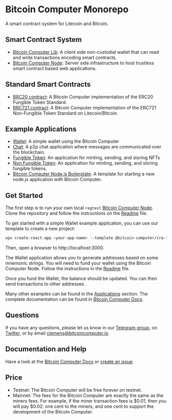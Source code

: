 # Bitcoin Computer Monorepo

A smart contract system for Litecoin and Bitcoin.

## Smart Contract System

* [Bitcoin Computer Lib](https://github.com/bitcoin-computer/monorepo/tree/main/packages/lib): A client side non-custodial wallet that can read and write transactions encoding smart contracts.
* [Bitcoin Computer Node](https://github.com/bitcoin-computer/monorepo/tree/main/packages/node): Server side infrastructure to host trustless smart contract based web applications.

## Standard Smart Contracts

* [BRC20 contract](https://github.com/bitcoin-computer/monorepo/tree/main/packages/BRC20): A Bitcoin Computer implementation of the ERC20 Fungible Token Standard.
* [BRC721 contract](https://github.com/bitcoin-computer/monorepo/tree/main/packages/BRC721): A Bitcoin Computer implementation of the ERC721 Non-Fungible Token Standard on Litecoin/Bitcoin.


## Example Applications

* [Wallet](https://github.com/bitcoin-computer/monorepo/tree/main/packages/wallet): A simple wallet using the Bitcoin Computer
* [Chat](https://github.com/bitcoin-computer/monorepo/tree/main/packages/chat): A p2p chat application where messages are communicated over the blockchain.
* [Fungible Token](https://github.com/bitcoin-computer/monorepo/tree/main/packages/fungible-token): An application for minting, sending, and storing NFTs
* [Non Fungible Token](https://github.com/bitcoin-computer/monorepo/tree/main/packages/non-fungible-token): An application for minting, sending, and storing fungible tokens.
* [Bitcoin Computer Node.js Boilerplate](https://github.com/bitcoin-computer/monorepo/tree/main/packages/node-js-boilerplate): A template for starting a new node.js application with Bitcoin Computer.

## Get Started

The first step is to run your own local `regtest` [Bitcoin Computer Node](https://github.com/bitcoin-computer/monorepo/tree/main/packages/node). Clone the repository and follow the instructions on the [Readme](https://github.com/bitcoin-computer/monorepo/tree/main/packages/node) file.

To get started with a simple Wallet example application, you can use our template to create a new project:

```bash
npx create-react-app <your-app-name> --template @bitcoin-computer/cra-template
```

Then, open a browser to http://localhost:3000.

The Wallet application allows you to generate addresses based on some mnemonic strings.
You will need to fund your wallet using the Bitcoin Computer Node. Follow the instructions in the [Readme](https://github.com/bitcoin-computer/monorepo/tree/main/packages/node) file.

Once you fund the Wallet, the balance should be updated. You can then send transactions to other addresses.

Many other examples can be found in the [Applications](#applications) section. The complete documentation can be found in [Bitcoin Computer Docs](https://bitcoin-computer.gitbook.io/docs/).


## Questions

If you have any questions, please let us know in our <a href="https://t.me/thebitcoincomputer">Telegram group</a>, on <a href="https://twitter.com/TheBitcoinToken">Twitter</a>, or by email clemens@bitcoincomputer.io.

## Documentation and Help

Have a look at the [Bitcoin Computer Docs](https://bitcoin-computer.gitbook.io/docs/) or [create an issue](https://github.com/bitcoin-computer/monorepo/issues).

## Price

* Testnet: The Bitcoin Computer will be free forever on testnet.
* Mainnet: The fees for the Bitcoin Computer are exactly the same as the miners fees. For example, if the miner transaction fees is $0.01, then you will pay $0.02: one cent to the miners, and one cent to support the development of the Bitcoin Computer.
